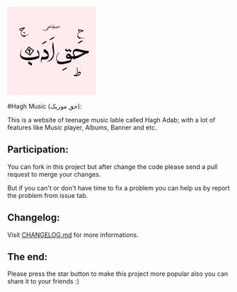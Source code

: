 <img src="./public/logo.jpg" alt="logo" width="200"/>

#Hagh Music (حق موزیک):

This is a website of teenage music lable called Hagh Adab;
with a lot of features like Music player, Albums, Banner and etc.

## Participation:
You can fork in this project but after change the code please send a pull request to merge your changes.

But if you can't or don't have time to fix a problem you can help us by report the problem from issue tab.

## Changelog:
Visit [CHANGELOG.md](./CHANGELOG.md) for more informations.

## The end:
Please press the star button to make this project more popular also you can share it to your friends :)